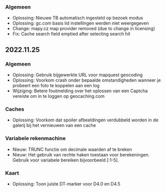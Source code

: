
### Algemeen
- Oplossing: Nieuwe TB automatisch ingesteld op bezoek modus
- Oplossing: gc.com basis lid instellingen werden niet weergegeven
- Change: mapy.cz map provider removed (due to change in licensing)
- Fix: Cache search field emptied after selecting search hit

## 2022.11.25

### Algemeen
- Oplossing: Gebruik bijgewerkte URL voor mapquest geocoding
- Oplossing: Voorkom crash onder bepaalde omstandigheden wanneer je probeert een foto te koppelen aan een log
- Wijziging: Betere foutmelding over het oplossen van een Captcha vereiste om in te loggen op geocaching.com

### Caches
- Oplossing: Voorkom dat spoiler afbeeldingen verdubbeld worden in de galerij bij het vernieuwen van een cache

### Variabele rekenmachine
- Nieuw: TRUNC functie om decimale waarden af te breken
- Nieuw: Het gebruik van rechte haken toestaan voor berekeningen. Gebruik voor variabele bereiken bijvoorbeeld \[:1-5\].

### Kaart
- Oplossing: Toon juiste DT-marker voor D4.0 en D4.5
